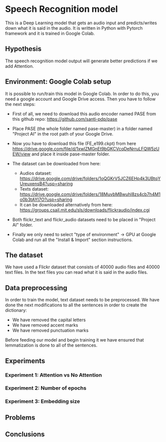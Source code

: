 # Speech Recognition model

This is a Deep Learning model that gets an audio input and predicts/writes down what it is said in the audio.
It is written in Python with Pytorch framework and it is trained in Google Colab.

## Hypothesis 

The speech recognition model output will generate better predictions if we add Attention.

## Environment: Google Colab setup

It is possible to run/train this model in Google Colab. In order to do this, you need a google account and Google Drive access. Then you have to follow the next steps:

* First of all, we need to download this audio encoder named PASE from this 	github repo: https://github.com/santi-pdp/pase

* Place PASE (the whole folder named pase-master) in a folder named "Project AI" in the root path of your Google Drive. 

* Now you have to download this file (FE_e199.ckpt) from here https://drive.google.com/file/d/1xwlZMGnEt9bGKCVcqDeNrruLFQW5zUEW/view and place it inside pase-master folder.

* The dataset can be downloaded from here: 
    * Audios dataset: https://drive.google.com/drive/folders/1oQGKrV5JCZ6EHp4k3UBtqYUreuxensB4?usp=sharing
    * Texts dataset: https://drive.google.com/drive/folders/18MuvbMBwuhl8zs4cb7h4M1o0b3tAYI7O?usp=sharing
    * It can be downloaded alternatively from here: https://groups.csail.mit.edu/sls/downloads/flickraudio/index.cgi

* Both flickr_text and flickr_audio datasets need to be placed in "Project AI" folder.

* Finally we only need to select "type of environment" -> GPU at Google Colab and run all the "Install & Import" section instructions.

## The dataset

We have used a Flickr dataset that consists of 40000 audio files and 40000 text files. In the text files you can read what it is said in the audio files. 

## Data preprocessing

In order to train the model, text dataset needs to be preprocessed. We have done the next modifications to all the sentences in order to create the dictionary:

* We have removed the capital letters
* We have removed accent marks
* We have removed punctuation marks

Before feeding our model and begin training it we have ensured that lemmatization is done to all of the sentences. 

## Experiments

### Experiment 1: Attention vs No Attention


### Experiment 2: Number of epochs


### Experiment 3: Embedding size


## Problems 


## Conclusions
